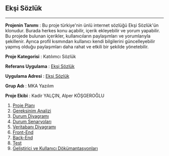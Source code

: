 ## Ekşi Sözlük
___

**Projenin Tanımı** : Bu proje türkiye'nin ünlü internet sözlüğü Ekşi Sözlük'ün klonudur. Burada herkes konu açabilir, içerik ekleyebilir ve yorum yapabilir. Bu projede bulunan içerikler, kullanıcıların paylaşımları ve yorumlarıyla şekillenir. Ayrıca profil kısmından kullanıcı kendi bilgilerini güncelleyebilir yapmış olduğu paylaşımları daha rahat ve etkili bir şekilde yönetebilir.

**Proje Kategorisi** : Katılımcı Sözlük

**Referans Uygulama** : [Ekşi Sözlük](https://eksisozluk.com/)

**Uygulama Adresi** : [Ekşi Sözlük]()

**Grup Adı** : MKA Yazılım

**Proje Ekibi** : Kadir YALÇIN, Alper KÖŞGEROĞLU

1. [Proje Planı](https://eksisozluk.com/)
2. [Gereksinim Analizi](Docs\OtherReadMe's\Gereksinim_Analizi.md)
3. [Durum Diyagramı](https://eksisozluk.com/)
4. [Durum Senaryoları](https://eksisozluk.com/)
5. [Veritabanı Diyagramı](https://eksisozluk.com/)
6. [Front-End](https://eksisozluk.com/)
7. [Back-End](https://eksisozluk.com/)
8. [Test](https://eksisozluk.com/)
9. [Geliştirici ve Kullanıcı Dökümantasyonları](https://eksisozluk.com/)